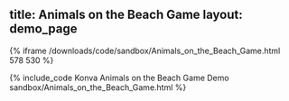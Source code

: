 title: Animals on the Beach Game
layout: demo_page
---

{% iframe /downloads/code/sandbox/Animals_on_the_Beach_Game.html 578 530 %}

{% include_code Konva Animals on the Beach Game Demo sandbox/Animals_on_the_Beach_Game.html %}